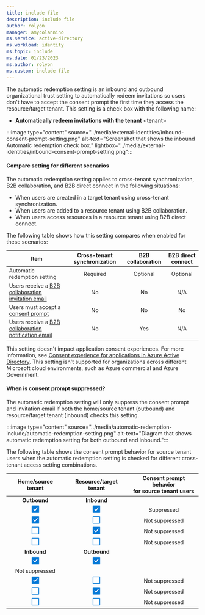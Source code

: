 ```yaml
---
title: include file
description: include file
author: rolyon
manager: amycolannino
ms.service: active-directory
ms.workload: identity
ms.topic: include
ms.date: 01/23/2023
ms.author: rolyon
ms.custom: include file
---
```


The automatic redemption setting is an inbound and outbound organizational trust setting to automatically redeem invitations so users don't have to accept the consent prompt the first time they access the resource/target tenant. This setting is a check box with the following name:

- **Automatically redeem invitations with the tenant** &lt;tenant&gt;

:::image type="content" source="../media/external-identities/inbound-consent-prompt-setting.png" alt-text="Screenshot that shows the inbound Automatic redemption check box." lightbox="../media/external-identities/inbound-consent-prompt-setting.png":::

#### Compare setting for different scenarios

The automatic redemption setting applies to cross-tenant synchronization, B2B collaboration, and B2B direct connect in the following situations:

- When users are created in a target tenant using cross-tenant synchronization.
- When users are added to a resource tenant using B2B collaboration.
- When users access resources in a resource tenant using B2B direct connect.

The following table shows how this setting compares when enabled for these scenarios:

| Item | Cross-tenant synchronization | B2B collaboration | B2B direct connect |
| --- | :---: | :---: | :---: |
| Automatic redemption setting | Required | Optional | Optional |
| Users receive a [B2B collaboration invitation email](../external-identities/invitation-email-elements.md) | No | No | N/A |
| Users must accept a [consent prompt](../external-identities/redemption-experience.md#consent-experience-for-the-guest) | No | No | No |
| Users receive a [B2B collaboration notification email](../external-identities/redemption-experience.md#automatic-redemption-process-setting) | No | Yes | N/A |

This setting doesn't impact application consent experiences. For more information, see [Consent experience for applications in Azure Active Directory](../develop/application-consent-experience.md). This setting isn't supported for organizations across different Microsoft cloud environments, such as Azure commercial and Azure Government.

#### When is consent prompt suppressed?

The automatic redemption setting will only suppress the consent prompt and invitation email if both the home/source tenant (outbound) and resource/target tenant (inbound) checks this setting.

:::image type="content" source="../media/automatic-redemption-include/automatic-redemption-setting.png" alt-text="Diagram that shows automatic redemption setting for both outbound and inbound.":::

The following table shows the consent prompt behavior for source tenant users when the automatic redemption setting is checked for different cross-tenant access setting combinations.

| Home/source tenant | Resource/target tenant | Consent prompt behavior<br/>for source tenant users |
| :---: | :---: | :---: |
| **Outbound** | **Inbound** |  |
| ![Icon for check mark.](../media/automatic-redemption-include/icon-check-mark.png) | ![Icon for check mark.](../media/automatic-redemption-include/icon-check-mark.png) | Suppressed |
| ![Icon for check mark.](../media/automatic-redemption-include/icon-check-mark.png) | ![Icon for clear check mark.](../media/automatic-redemption-include/icon-check-mark-clear.png) | Not suppressed |
| ![Icon for clear check mark.](../media/automatic-redemption-include/icon-check-mark-clear.png) | ![Icon for check mark.](../media/automatic-redemption-include/icon-check-mark.png) | Not suppressed |
| ![Icon for clear check mark.](../media/automatic-redemption-include/icon-check-mark-clear.png) | ![Icon for clear check mark.](../media/automatic-redemption-include/icon-check-mark-clear.png) | Not suppressed |
| **Inbound** | **Outbound** |  |
| ![Icon for check mark.](../media/automatic-redemption-include/icon-check-mark.png) | ![Icon for check mark.](../media/automatic-redemption-include/icon-check-mark.png) | 
 Not suppressed |
| ![Icon for check mark.](../media/automatic-redemption-include/icon-check-mark.png) | ![Icon for clear check mark.](../media/automatic-redemption-include/icon-check-mark-clear.png) | Not suppressed |
| ![Icon for clear check mark.](../media/automatic-redemption-include/icon-check-mark-clear.png) | ![Icon for check mark.](../media/automatic-redemption-include/icon-check-mark.png) | Not suppressed |
| ![Icon for clear check mark.](../media/automatic-redemption-include/icon-check-mark-clear.png) | ![Icon for clear check mark.](../media/automatic-redemption-include/icon-check-mark-clear.png) | Not suppressed |
